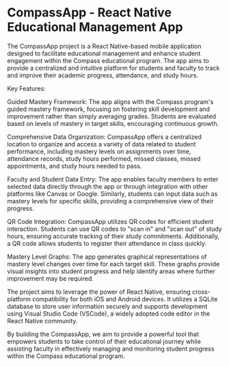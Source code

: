 # CompassApp - React Native Educational Management App

The CompassApp project is a React Native-based mobile application designed to facilitate educational management and enhance student engagement within the Compass educational program. The app aims to provide a centralized and intuitive platform for students and faculty to track and improve their academic progress, attendance, and study hours.

Key Features:

Guided Mastery Framework: The app aligns with the Compass program's guided mastery framework, focusing on fostering skill development and improvement rather than simply averaging grades. Students are evaluated based on levels of mastery in target skills, encouraging continuous growth.
    
Comprehensive Data Organization: CompassApp offers a centralized location to organize and access a variety of data related to student performance, including mastery levels on assignments over time, attendance records, study hours performed, missed classes, missed appointments, and study hours needed to pass.
    
Faculty and Student Data Entry: The app enables faculty members to enter selected data directly through the app or through integration with other platforms like Canvas or Google. Similarly, students can input data such as mastery levels for specific skills, providing a comprehensive view of their progress.
    
QR Code Integration: CompassApp utilizes QR codes for efficient student interaction. Students can use QR codes to "scan in" and "scan out" of study hours, ensuring accurate tracking of their study commitments. Additionally, a QR code allows students to register their attendance in class quickly.
    
Mastery Level Graphs: The app generates graphical representations of mastery level changes over time for each target skill. These graphs provide visual insights into student progress and help identify areas where further improvement may be required.

The project aims to leverage the power of React Native, ensuring cross-platform compatibility for both iOS and Android devices. It utilizes a SQLite database to store user information securely and supports development using Visual Studio Code (VSCode), a widely adopted code editor in the React Native community.

By building the CompassApp, we aim to provide a powerful tool that empowers students to take control of their educational journey while assisting faculty in effectively managing and monitoring student progress within the Compass educational program.
